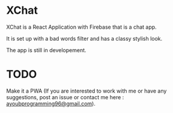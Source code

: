 # XChat

XChat is a React Application with Firebase that is a chat app.

It is set up with a bad words filter and has a classy stylish look.

The app is still in developement.

# TODO

Make it a PWA (If you are interested to work with me or have any suggestions, post an issue or contact me here : ayoubprogramming96@gmail.com).
